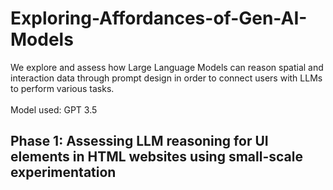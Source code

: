 # Exploring-Affordances-of-Gen-AI-Models
We explore and assess how Large Language Models can reason spatial and interaction data through prompt design in order to connect users with LLMs to perform various tasks. <br>
<br>
Model used: GPT 3.5<br>


## Phase 1: Assessing LLM reasoning for UI elements in HTML websites using small-scale experimentation
